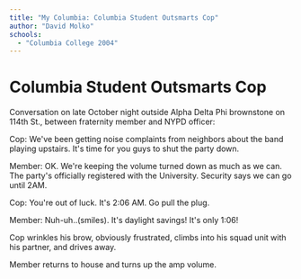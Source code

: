 ```yaml
---
title: "My Columbia: Columbia Student Outsmarts Cop"
author: "David Molko"
schools:
  - "Columbia College 2004"
---
```


# Columbia Student Outsmarts Cop

Conversation on late October night outside Alpha Delta Phi brownstone on 114th St., between fraternity member and NYPD officer:

Cop: We've been getting noise complaints from neighbors about the band playing upstairs. It's time for you guys to shut the party down.

Member: OK. We're keeping the volume turned down as much as we can. The party's officially registered with the University. Security says we can go until 2AM.

Cop: You're out of luck. It's 2:06 AM. Go pull the plug.

Member: Nuh-uh..(smiles). It's daylight savings! It's only 1:06!

Cop wrinkles his brow, obviously frustrated, climbs into his squad unit with his partner, and drives away.

Member returns to house and turns up the amp volume.
